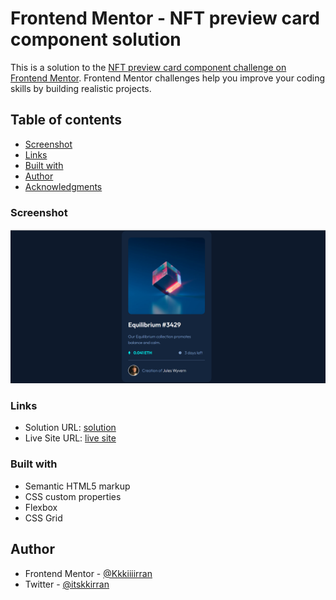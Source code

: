 # Frontend Mentor - NFT preview card component solution

This is a solution to the [NFT preview card component challenge on Frontend Mentor](https://www.frontendmentor.io/challenges/nft-preview-card-component-SbdUL_w0U). Frontend Mentor challenges help you improve your coding skills by building realistic projects. 

## Table of contents

- [Screenshot](#screenshot)
- [Links](#links)
- [Built with](#built-with)
- [Author](#author)
- [Acknowledgments](#acknowledgments)


### Screenshot

![](./images/Screenshot%202023-08-02%20160959.png)

### Links

- Solution URL: [solution](https://github.com/Kkkiiiirran/NFT-Card-Component-Challenge-6)
- Live Site URL: [live site](https://kkkiiiirran.github.io/NFT-Card-Component-Challenge-6/)


### Built with

- Semantic HTML5 markup
- CSS custom properties
- Flexbox
- CSS Grid





## Author

- Frontend Mentor - [@Kkkiiiirran](https://www.frontendmentor.io/profile/Kkkiiiirran)
- Twitter - [@itskkirran](https://kkkiiiirran.github.io/Product-Preview-Frontend-mentor-challanege-3/)

